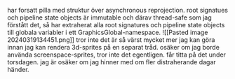 har forsatt pilla med struktur över asynchronous reprojection. root signatues och pipeline state objects är immutable och därav thread-safe som jag förstått det, så har extraherat alla root signatures och pipeline state objects till globala variabler i ett GraphicsGlobal-namespace.
![[Pasted image 20240319134451.png]]
tror inte det är så värst mycket mer jag kan göra innan jag kan rendera 3d-sprites på en separat tråd. osäker om jag borde använda screenspace-sprites, tror inte det egentligen. får titta på det under torsdagen. jag är osäker om jag hinner med om fler distraherande dagar händer.